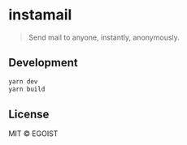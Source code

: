 # instamail

> Send mail to anyone, instantly, anonymously.

## Development

```bash
yarn dev
yarn build
```

## License

MIT &copy; EGOIST
